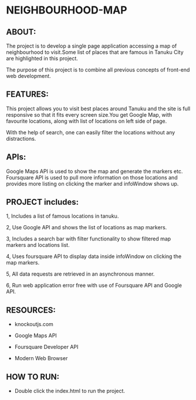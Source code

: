 # NEIGHBOURHOOD-MAP

## ABOUT:

The project is to develop a single page application accessing a map of neighbourhood to visit.Some list of places that are famous in Tanuku City are highlighted in this project.

The purpose of this project is to combine all previous concepts of front-end web development.

## FEATURES:

This project allows you to visit best places around Tanuku and the site is full responsive so that it fits every screen size.You get Google Map, with favourite locations, along with list of locations on left side of page.

With the help of search, one can easily filter the locations without any distractions.

## APIs:

Google Maps API is used to show the map and generate the markers etc. Foursquare API is used to pull more information on those locations and provides more listing on clicking the marker and infoWindow shows up.

## PROJECT includes:

1, Includes a list of famous locations in tanuku.

2, Use Google API and shows the list of locations as map markers.

3, Includes a search bar with filter functionality to show filtered map markers and locations list.

4, Uses foursquare API to display data inside infoWindow on clicking the map markers.

5, All data requests are retrieved in an asynchronous manner.                                   

6, Run web application error free with use of Foursquare API and Google API.

## RESOURCES:

* knockoutjs.com

* Google Maps API

* Foursquare Developer API 

* Modern Web Browser

## HOW TO RUN:

* Double click the index.html to run the project.

